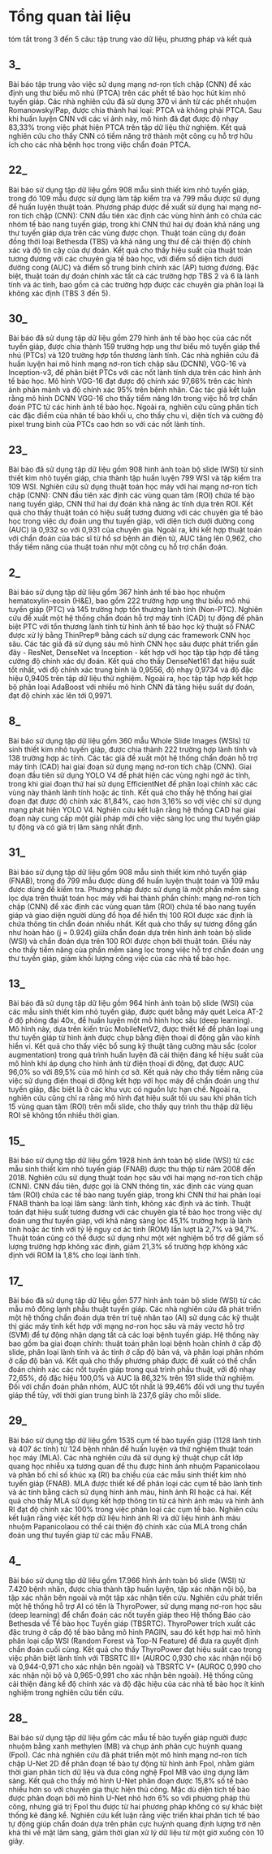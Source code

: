 # Tổng quan tài liệu
tóm tắt trong 3 đến 5 câu: tập trung vào dữ liệu, phương pháp và kết quả

<!-- 2018 -->
## 3_
Bài báo tập trung vào việc sử dụng mạng nơ-ron tích chập (CNN) để xác định ung thư biểu mô nhú (PTCA) trên các phết tế bào học hút kim nhỏ tuyến giáp. Các nhà nghiên cứu đã sử dụng 370 vi ảnh từ các phết nhuộm Romanowsky/Pap, được chia thành hai loại: PTCA và không phải PTCA. Sau khi huấn luyện CNN với các vi ảnh này, mô hình đã đạt được độ nhạy 83,33\% trong việc phát hiện PTCA trên tập dữ liệu thử nghiệm. Kết quả nghiên cứu cho thấy CNN có tiềm năng trở thành một công cụ hỗ trợ hữu ích cho các nhà bệnh học trong việc chẩn đoán PTCA. 

<!-- 2019 -->
## 22_
Bài báo sử dụng tập dữ liệu gồm 908 mẫu sinh thiết kim nhỏ tuyến giáp, trong đó 109 mẫu được sử dụng làm tập kiểm tra và 799 mẫu được sử dụng để huấn luyện thuật toán. Phương pháp được đề xuất sử dụng hai mạng nơ-ron tích chập (CNN): CNN đầu tiên xác định các vùng hình ảnh có chứa các nhóm tế bào nang tuyến giáp, trong khi CNN thứ hai dự đoán khả năng ung thư tuyến giáp dựa trên các vùng được chọn. Thuật toán cũng dự đoán đồng thời loại Bethesda (TBS) và khả năng ung thư để cải thiện độ chính xác và độ tin cậy của dự đoán. Kết quả cho thấy hiệu suất của thuật toán tương đương với các chuyên gia tế bào học, với điểm số diện tích dưới đường cong (AUC) và điểm số trung bình chính xác (AP) tương đương. Đặc biệt, thuật toán dự đoán chính xác tất cả các trường hợp TBS 2 và 6 là lành tính và ác tính, bao gồm cả các trường hợp được các chuyên gia phân loại là không xác định (TBS 3 đến 5).

## 30_
Bài báo đã sử dụng tập dữ liệu gồm 279 hình ảnh tế bào học của các nốt tuyến giáp, được chia thành 159 trường hợp ung thư biểu mô tuyến giáp thể nhú (PTCs) và 120 trường hợp tổn thương lành tính. Các nhà nghiên cứu đã huấn luyện hai mô hình mạng nơ-ron tích chập sâu (DCNN), VGG-16 và Inception-v3, để phân biệt PTCs với các nốt lành tính dựa trên các hình ảnh tế bào học. Mô hình VGG-16 đạt được độ chính xác 97,66\% trên các hình ảnh phân mảnh và độ chính xác 95\% trên bệnh nhân. Các tác giả kết luận rằng mô hình DCNN VGG-16 cho thấy tiềm năng lớn trong việc hỗ trợ chẩn đoán PTC từ các hình ảnh tế bào học. Ngoài ra, nghiên cứu cũng phân tích các đặc điểm của nhân tế bào khối u, cho thấy chu vi, diện tích và cường độ pixel trung bình của PTCs cao hơn so với các nốt lành tính. 

<!-- 2020 -->
## 23_
Bài báo đã sử dụng tập dữ liệu gồm 908 hình ảnh toàn bộ slide (WSI) từ sinh thiết kim nhỏ tuyến giáp, chia thành tập huấn luyện 799 WSI và tập kiểm tra 109 WSI. Nghiên cứu sử dụng thuật toán học máy với hai mạng nơ-ron tích chập (CNN): CNN đầu tiên xác định các vùng quan tâm (ROI) chứa tế bào nang tuyến giáp, CNN thứ hai dự đoán khả năng ác tính dựa trên ROI. Kết quả cho thấy thuật toán có hiệu suất tương đương với các chuyên gia tế bào học trong việc dự đoán ung thư tuyến giáp, với diện tích dưới đường cong (AUC) là 0,932 so với 0,931 của chuyên gia. Ngoài ra, khi kết hợp thuật toán với chẩn đoán của bác sĩ từ hồ sơ bệnh án điện tử, AUC tăng lên 0,962, cho thấy tiềm năng của thuật toán như một công cụ hỗ trợ chẩn đoán. 

<!-- 2021 -->
## 2_
Bài báo sử dụng tập dữ liệu gồm 367 hình ảnh tế bào học nhuộm hematoxylin-eosin (H&E), bao gồm 222 trường hợp ung thư biểu mô nhú tuyến giáp (PTC) và 145 trường hợp tổn thương lành tính (Non-PTC). Nghiên cứu đề xuất một hệ thống chẩn đoán hỗ trợ máy tính (CAD) tự động để phân biệt PTC với tổn thương lành tính từ hình ảnh tế bào học kỹ thuật số FNAC được xử lý bằng ThinPrep® bằng cách sử dụng các framework CNN học sâu. Các tác giả đã sử dụng sáu mô hình CNN học sâu được phát triển gần đây - ResNet, DenseNet và Inception - kết hợp với học tập tập hợp để tăng cường độ chính xác dự đoán. Kết quả cho thấy DenseNet161 đạt hiệu suất tốt nhất, với độ chính xác trung bình là 0,9556, độ nhạy 0,9734 và độ đặc hiệu 0,9405 trên tập dữ liệu thử nghiệm. Ngoài ra, học tập tập hợp kết hợp bộ phân loại AdaBoost với nhiều mô hình CNN đã tăng hiệu suất dự đoán, đạt độ chính xác lên tới 0,9971. 

<!-- 2022 -->
## 8_
Bài báo sử dụng tập dữ liệu gồm 360 mẫu Whole Slide Images (WSIs) từ sinh thiết kim nhỏ tuyến giáp, được chia thành 222 trường hợp lành tính và 138 trường hợp ác tính. Các tác giả đề xuất một hệ thống chẩn đoán hỗ trợ máy tính (CAD) hai giai đoạn sử dụng mạng nơ-ron tích chập (CNN). Giai đoạn đầu tiên sử dụng YOLO V4 để phát hiện các vùng nghi ngờ ác tính, trong khi giai đoạn thứ hai sử dụng EfficientNet để phân loại chính xác các vùng này thành lành tính hoặc ác tính. Kết quả cho thấy hệ thống hai giai đoạn đạt được độ chính xác 81,84\%, cao hơn 3,16\% so với việc chỉ sử dụng mạng phát hiện YOLO V4. Nghiên cứu kết luận rằng hệ thống CAD hai giai đoạn này cung cấp một giải pháp mới cho việc sàng lọc ung thư tuyến giáp tự động và có giá trị lâm sàng nhất định. 

## 31_
Bài báo sử dụng tập dữ liệu gồm 908 mẫu sinh thiết kim nhỏ tuyến giáp (FNAB), trong đó 799 mẫu được dùng để huấn luyện thuật toán và 109 mẫu được dùng để kiểm tra. Phương pháp được sử dụng là một phần mềm sàng lọc dựa trên thuật toán học máy với hai thành phần chính: mạng nơ-ron tích chập (CNN) để xác định các vùng quan tâm (ROI) chứa tế bào nang tuyến giáp và giao diện người dùng đồ họa để hiển thị 100 ROI được xác định là chứa thông tin chẩn đoán nhiều nhất. Kết quả cho thấy sự tương đồng gần như hoàn hảo (j = 0.924) giữa chẩn đoán dựa trên hình ảnh toàn bộ slide (WSI) và chẩn đoán dựa trên 100 ROI được chọn bởi thuật toán. Điều này cho thấy tiềm năng của phần mềm sàng lọc trong việc hỗ trợ chẩn đoán ung thư tuyến giáp, giảm khối lượng công việc của các nhà tế bào học. 

<!-- 2023 -->
## 13_
Bài báo đã sử dụng tập dữ liệu gồm 964 hình ảnh toàn bộ slide (WSI) của các mẫu sinh thiết kim nhỏ tuyến giáp, được quét bằng máy quét Leica AT-2 ở độ phóng đại 40x, để huấn luyện một mô hình học sâu (deep learning). Mô hình này, dựa trên kiến trúc MobileNetV2, được thiết kế để phân loại ung thư tuyến giáp từ hình ảnh được chụp bằng điện thoại di động gắn vào kính hiển vi. Kết quả cho thấy việc bổ sung kỹ thuật tăng cường màu sắc (color augmentation) trong quá trình huấn luyện đã cải thiện đáng kể hiệu suất của mô hình khi áp dụng cho hình ảnh từ điện thoại di động, đạt được AUC 96,0\% so với 89,5\% của mô hình cơ sở. Kết quả này cho thấy tiềm năng của việc sử dụng điện thoại di động kết hợp với học máy để chẩn đoán ung thư tuyến giáp, đặc biệt là ở các khu vực có nguồn lực hạn chế. Ngoài ra, nghiên cứu cũng chỉ ra rằng mô hình đạt hiệu suất tối ưu sau khi phân tích 15 vùng quan tâm (ROI) trên mỗi slide, cho thấy quy trình thu thập dữ liệu ROI sẽ không tốn nhiều thời gian. 

## 15_
Bài báo sử dụng tập dữ liệu gồm 1928 hình ảnh toàn bộ slide (WSI) từ các mẫu sinh thiết kim nhỏ tuyến giáp (FNAB) được thu thập từ năm 2008 đến 2018. Nghiên cứu sử dụng thuật toán học sâu với hai mạng nơ-ron tích chập (CNN). CNN đầu tiên, được gọi là CNN thông tin, xác định các vùng quan tâm (ROI) chứa các tế bào nang tuyến giáp, trong khi CNN thứ hai phân loại FNAB thành ba loại lâm sàng: lành tính, không xác định và ác tính. Thuật toán đạt hiệu suất tương đương với các chuyên gia tế bào học trong việc dự đoán ung thư tuyến giáp, với khả năng sàng lọc 45,1\% trường hợp là lành tính hoặc ác tính với tỷ lệ nguy cơ ác tính (ROM) lần lượt là 2,7\% và 94,7\%. Thuật toán cũng có thể được sử dụng như một xét nghiệm bổ trợ để giảm số lượng trường hợp không xác định, giảm 21,3\% số trường hợp không xác định với ROM là 1,8\% cho loại lành tính.

## 17_
Bài báo đã sử dụng tập dữ liệu gồm 577 hình ảnh toàn bộ slide (WSI) từ các mẫu mô đông lạnh phẫu thuật tuyến giáp. Các nhà nghiên cứu đã phát triển một hệ thống chẩn đoán dựa trên trí tuệ nhân tạo (AI) sử dụng các kỹ thuật thị giác máy tính kết hợp với mạng nơ-ron học sâu và máy vectơ hỗ trợ (SVM) để tự động nhận dạng tất cả các loại bệnh tuyến giáp. Hệ thống này bao gồm ba giai đoạn chính: thuật toán phân loại bệnh hoàn chỉnh ở cấp độ slide, phân loại lành tính và ác tính ở cấp độ bản vá, và phân loại phân nhóm ở cấp độ bản vá. Kết quả cho thấy phương pháp được đề xuất có thể chẩn đoán chính xác các nốt tuyến giáp trong quá trình phẫu thuật, với độ nhạy 72,65\%, độ đặc hiệu 100,0\% và AUC là 86,32\% trên 191 slide thử nghiệm. Đối với chẩn đoán phân nhóm, AUC tốt nhất là 99,46\% đối với ung thư tuyến giáp thể tủy, với thời gian trung bình là 237,6 giây cho mỗi slide.

## 29_
Bài báo sử dụng tập dữ liệu gồm 1535 cụm tế bào tuyến giáp (1128 lành tính và 407 ác tính) từ 124 bệnh nhân để huấn luyện và thử nghiệm thuật toán học máy (MLA). Các nhà nghiên cứu đã sử dụng kỹ thuật chụp cắt lớp quang học nhiễu xạ tương quan để thu được hình ảnh nhuộm Papanicolaou và phân bố chỉ số khúc xạ (RI) ba chiều của các mẫu sinh thiết kim nhỏ tuyến giáp (FNAB). MLA được thiết kế để phân loại các cụm tế bào lành tính và ác tính bằng cách sử dụng hình ảnh màu, hình ảnh RI hoặc cả hai. Kết quả cho thấy MLA sử dụng kết hợp thông tin từ cả hình ảnh màu và hình ảnh RI đạt độ chính xác 100\% trong việc phân loại các cụm tế bào. Nghiên cứu kết luận rằng việc kết hợp dữ liệu hình ảnh RI và dữ liệu hình ảnh màu nhuộm Papanicolaou có thể cải thiện độ chính xác của MLA trong chẩn đoán ung thư tuyến giáp từ các mẫu FNAB. 

<!-- 2024 -->
## 4_
Bài báo sử dụng tập dữ liệu gồm 17.966 hình ảnh toàn bộ slide (WSI) từ 7.420 bệnh nhân, được chia thành tập huấn luyện, tập xác nhận nội bộ, ba tập xác nhận bên ngoài và một tập xác nhận tiền cứu. Nghiên cứu phát triển một hệ thống hỗ trợ AI có tên là ThyroPower, sử dụng mạng nơ-ron học sâu (deep learning) để chẩn đoán các nốt tuyến giáp theo Hệ thống Báo cáo Bethesda về Tế bào học Tuyến giáp (TBSRTC). ThyroPower trích xuất các đặc trưng ở cấp độ tế bào bằng mô hình PAGIN, sau đó kết hợp hai mô hình phân loại cấp WSI (Random Forest và Top-N Feature) để đưa ra quyết định chẩn đoán cuối cùng. Kết quả cho thấy ThyroPower đạt hiệu suất cao trong việc phân biệt lành tính với TBSRTC III+ (AUROC 0,930 cho xác nhận nội bộ và 0,944-0,971 cho xác nhận bên ngoài) và TBSRTC V+ (AUROC 0,990 cho xác nhận nội bộ và 0,965-0,991 cho xác nhận bên ngoài). Hệ thống cũng cải thiện đáng kể độ chính xác và độ đặc hiệu của các nhà tế bào học ít kinh nghiệm trong nghiên cứu tiền cứu. 

## 28_
Bài báo sử dụng tập dữ liệu gồm các mẫu tế bào tuyến giáp người được nhuộm bằng xanh methylen (MB) và chụp ảnh phân cực huỳnh quang (Fpol). Các nhà nghiên cứu đã phát triển một mô hình mạng nơ-ron tích chập U-Net 2D để phân đoạn tế bào tự động từ hình ảnh Fpol, nhằm giảm thời gian phân tích dữ liệu và đưa công nghệ Fpol MB vào ứng dụng lâm sàng. Kết quả cho thấy mô hình U-Net phân đoạn được 15,8\% số tế bào nhiều hơn so với chuyên gia thực hiện thủ công.  Mặc dù diện tích tế bào được phân đoạn bởi mô hình U-Net nhỏ hơn 6\% so với phương pháp thủ công, nhưng giá trị Fpol thu được từ hai phương pháp không có sự khác biệt thống kê đáng kể. Nghiên cứu kết luận rằng việc triển khai phân tích tế bào tự động giúp chẩn đoán dựa trên phân cực huỳnh quang định lượng trở nên khả thi về mặt lâm sàng, giảm thời gian xử lý dữ liệu từ một giờ xuống còn 10 giây. 
